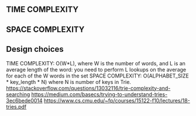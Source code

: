 ## TIME COMPLEXITY
## SPACE COMPLEXITY 
## Design choices

TIME COMPLEXITY: O(W*L), where W is the number of words, and L is an average length of the word: 
you need to perform L lookups on the average 
for each of the W words in the set
SPACE COMPLEXITY: O(ALPHABET_SIZE * key_length * N) where N is number of keys in Trie.
https://stackoverflow.com/questions/13032116/trie-complexity-and-searching
https://medium.com/basecs/trying-to-understand-tries-3ec6bede0014
https://www.cs.cmu.edu/~fp/courses/15122-f10/lectures/18-tries.pdf
